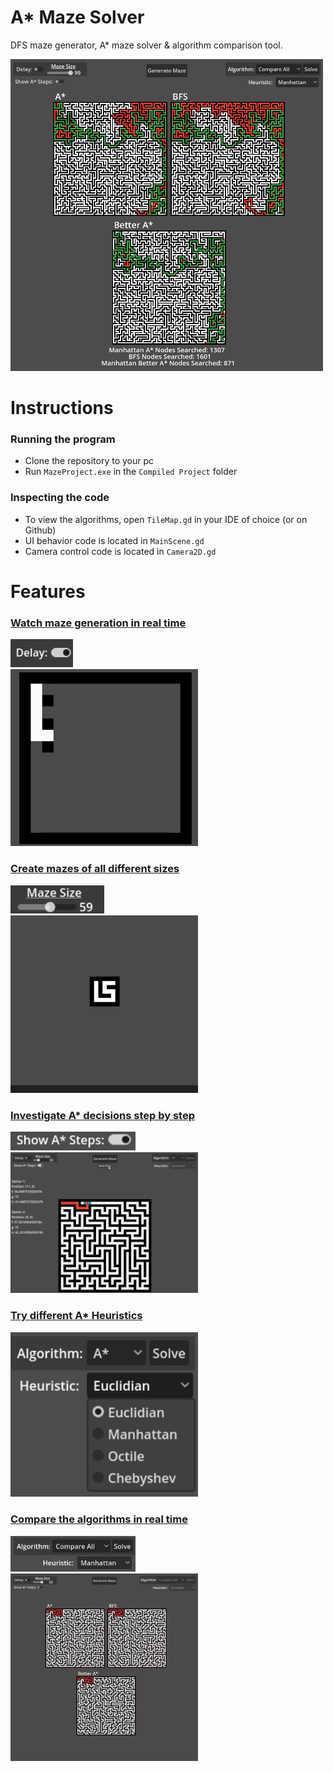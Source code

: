 # A* Maze Solver

DFS maze generator, A* maze solver & algorithm comparison tool.

<img src="assets/Readme Images/maze_preview_1.png" width="500"/><br/>

# Instructions

### Running the program
* Clone the repository to your pc
* Run `MazeProject.exe` in the `Compiled Project` folder
### Inspecting the code
* To view the algorithms, open `TileMap.gd` in your IDE of choice (or on Github)
* UI behavior code is located in `MainScene.gd`
* Camera control code is located in `Camera2D.gd`

# Features

### <ins> Watch maze generation in real time </ins>

<img src="assets/Readme Images/maze_preview_2.png" width="100"> <br/>
<img src="assets/Readme Images/maze_preview_2.gif" width="300">

### <ins>Create mazes of all different sizes</ins>

<img src="assets/Readme Images/maze_preview_3.png" width="150"> <br/>
<img src="assets/Readme Images/maze_preview_3.gif" width="300">

### <ins>Investigate A* decisions step by step</ins>

<img src="assets/Readme Images//maze_preview_4.png" width="200"> <br/>
<img src="assets/Readme Images/maze_preview_4.gif" width="300">

### <ins>Try different A* Heuristics</ins>

<img src="assets/Readme Images//maze_preview_5.png" width="300">

### <ins>Compare the algorithms in real time</ins>

<img src="assets/Readme Images/maze_preview_6.png" width="200"> <br/>
<img src="assets/Readme Images/maze_preview_6.gif" width="300"> <br/>
